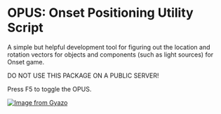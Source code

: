# OPUS: Onset Positioning Utility Script

A simple but helpful development tool for figuring out the location and rotation vectors for
objects and components (such as light sources) for Onset game.

DO NOT USE THIS PACKAGE ON A PUBLIC SERVER!

Press F5 to toggle the OPUS.

[![Image from Gyazo](https://i.gyazo.com/f0e77c5b26953277ffece96e9a065d78.gif)](https://gyazo.com/f0e77c5b26953277ffece96e9a065d78)